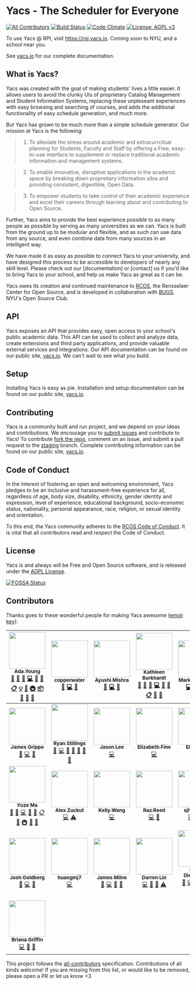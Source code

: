 # Yacs - The Scheduler for Everyone
[![All Contributors](https://img.shields.io/badge/all_contributors-29-orange.svg?style=flat-square)](#contributors)
[![Build Status](https://img.shields.io/travis/YACS-RCOS/yacs/master.svg)](https://travis-ci.org/YACS-RCOS/yacs)
[![Code Climate](https://img.shields.io/codeclimate/github/YACS-RCOS/yacs.svg)](https://codeclimate.com/github/YACS-RCOS/yacs)
[![License: AGPL v3](https://img.shields.io/badge/License-AGPL%20v3-blue.svg)](https://www.gnu.org/licenses/agpl-3.0)

To use Yacs @ RPI, visit https://rpi.yacs.io. Coming soon to NYU, and a school near you.

See [yacs.io](https://yacs.io) for our complete documentation.

## What is Yacs?

Yacs was created with the goal of making students' lives a little easier.
It allows users to avoid the clunky UIs of proprietary Catalog Management and Student Information Systems, replacing these unpleseant experiences with easy browsing and searching of courses, and adds the additional functionality of easy schedule generation, and much more.

But Yacs has grown to be much more than a simple schedule generator.
Our mission at Yacs is the following:

> 1. To alleviate the stress around academic and extracurrciluar planning for Students, Faculty and Staff by offering a Free, easy-to-use interface to supplement or replace traditional academic information and management systems.

> 2. To enable innovative, disruptive applications in the academic space by breaking down propreitary information silos and providing consistent, digestible, Open Data.

> 3. To empower students to take control of their academic experience and excel their careers through learning about and contributing to Open Source.

Further, Yacs aims to provide the best experience possible to as many people as possible by serving as many universities as we can.
Yacs is built from the ground up to be modular and flexible, and as such can use data from any source, and even combine data from many sources in an intelligent way.

We have made it as easy as possible to connect Yacs to your university, and have designed this process to be accessible to developers of nearly any skill level.
Please check out our [documentation] or [contact] us if you'd like to bring Yacs to your school, and help us make Yacs as great as it can be.

Yacs owes its creation and continued maintenance to [RCOS](https://rcos.io), the Rensselaer Center for Open Source, and is developed in collaboration with [BUGS](https://bugs-nyu.github.io/), NYU's Open Source Club.

## API

Yacs exposes an API that provides easy, open access to your school's public academic data.
This API can be used to collect and analyze data, create extensions and third party applications, and provide valuable external services and integrations.
Our API documentation can be found on our public site, [yacs.io](https://yacs.io/#/api_doc).
We can't wait to see what you build.

## Setup

Installing Yacs is easy as pie.
Installation and setup documentation can be found on our public site, [yacs.io](https://yacs.io/#/contributors/setup_guide).

## Contributing

Yacs is a community built and run project, and we depend on your ideas and contributions.
We encourage you to [submit issues](https://github.com/YACS-RCOS/yacs/issues/new) and contribute to Yacs!
To contribute [fork the repo](https://github.com/YACS-RCOS/yacs/fork), comment on an issue, and submit a pull request to the [staging](https://github.com/YACS-RCOS/yacs/tree/staging) branch.
Complete contributing information can be found on our public site, [yacs.io](https://yacs.io/#/contributors/getting_started).

## Code of Conduct

In the interest of fostering an open and welcoming environment, Yacs pledges to be an inclusive and harassment-free experience for  all, regardless of age, body size, disability, ethnicity, gender identity and expression, level of experience, educational background, socio-economic status, nationality, personal appearance, race, religion, or sexual identity and orientation.

To this end, the Yacs community adheres to the [RCOS Code of Conduct](CODE_OF_CONDUCT.md).
It is vital that all contributors read and respect the Code of Conduct.

## License

Yacs is and always will be Free and Open Source software, and is released under the [AGPL License](LICENSE.md).

[![FOSSA Status](https://app.fossa.io/api/projects/git%2Bgithub.com%2FYACS-RCOS%2Fyacs.svg?type=large)](https://app.fossa.io/projects/git%2Bgithub.com%2FYACS-RCOS%2Fyacs?ref=badge_large)

## Contributors

Thanks goes to these wonderful people for making Yacs awesome ([emoji key](https://github.com/kentcdodds/all-contributors#emoji-key)):

<!-- ALL-CONTRIBUTORS-LIST:START - Do not remove or modify this section -->
<!-- prettier-ignore -->
| [<img src="https://avatars1.githubusercontent.com/u/787225?v=4" width="100px;"/><br /><sub><b>Ada Young</b></sub>](https://github.com/Bad-Science)<br />[💬](#question-Bad-Science "Answering Questions") [📝](#blog-Bad-Science "Blogposts") [🐛](https://github.com/yacs-rcos/yacs/issues?q=author%3ABad-Science "Bug reports") [💻](https://github.com/yacs-rcos/yacs/commits?author=Bad-Science "Code") [🎨](#design-Bad-Science "Design") [📖](https://github.com/yacs-rcos/yacs/commits?author=Bad-Science "Documentation") [📋](#eventOrganizing-Bad-Science "Event Organizing") [💡](#example-Bad-Science "Examples") [🤔](#ideas-Bad-Science "Ideas, Planning, & Feedback") [🚇](#infra-Bad-Science "Infrastructure (Hosting, Build-Tools, etc)") [📦](#platform-Bad-Science "Packaging/porting to new platform") [👀](#review-Bad-Science "Reviewed Pull Requests") [📢](#talk-Bad-Science "Talks") [🔧](#tool-Bad-Science "Tools") | [<img src="https://avatars3.githubusercontent.com/u/8742183?v=4" width="100px;"/><br /><sub><b>copperwater</b></sub>](https://github.com/copperwater)<br />[📝](#blog-copperwater "Blogposts") [💻](https://github.com/yacs-rcos/yacs/commits?author=copperwater "Code") [🎨](#design-copperwater "Design") | [<img src="https://avatars3.githubusercontent.com/u/12902777?v=4" width="100px;"/><br /><sub><b>Ayushi Mishra</b></sub>](https://github.com/YushYush)<br />[📝](#blog-YushYush "Blogposts") [💻](https://github.com/yacs-rcos/yacs/commits?author=YushYush "Code") [🎨](#design-YushYush "Design") | [<img src="https://avatars1.githubusercontent.com/u/11298269?v=4" width="100px;"/><br /><sub><b>Kathleen Burkhardt</b></sub>](http://kburk.me)<br />[💬](#question-kburk1997 "Answering Questions") [📝](#blog-kburk1997 "Blogposts") [🐛](https://github.com/yacs-rcos/yacs/issues?q=author%3Akburk1997 "Bug reports") [💻](https://github.com/yacs-rcos/yacs/commits?author=kburk1997 "Code") [🎨](#design-kburk1997 "Design") [📖](https://github.com/yacs-rcos/yacs/commits?author=kburk1997 "Documentation") [📋](#eventOrganizing-kburk1997 "Event Organizing") [👀](#review-kburk1997 "Reviewed Pull Requests") [📢](#talk-kburk1997 "Talks") | [<img src="https://avatars1.githubusercontent.com/u/6090509?v=4" width="100px;"/><br /><sub><b>Mark Robinson</b></sub>](https://robinm8.github.io)<br />[💻](https://github.com/yacs-rcos/yacs/commits?author=robinm8 "Code") [🚇](#infra-robinm8 "Infrastructure (Hosting, Build-Tools, etc)") [📦](#platform-robinm8 "Packaging/porting to new platform") | [<img src="https://avatars3.githubusercontent.com/u/5081926?v=4" width="100px;"/><br /><sub><b>HaoxinLuo</b></sub>](https://github.com/HaoxinLuo)<br />[💻](https://github.com/yacs-rcos/yacs/commits?author=HaoxinLuo "Code") [🔧](#tool-HaoxinLuo "Tools") | [<img src="https://avatars1.githubusercontent.com/u/808569?v=4" width="100px;"/><br /><sub><b>Arijit Deb</b></sub>](https://github.com/digitalninja)<br />[💻](https://github.com/yacs-rcos/yacs/commits?author=digitalninja "Code") [🚇](#infra-digitalninja "Infrastructure (Hosting, Build-Tools, etc)") |
| :---: | :---: | :---: | :---: | :---: | :---: | :---: |
| [<img src="https://avatars0.githubusercontent.com/u/10825114?v=4" width="100px;"/><br /><sub><b>James Grippo</b></sub>](https://github.com/JGrippo)<br />[📝](#blog-JGrippo "Blogposts") [💻](https://github.com/yacs-rcos/yacs/commits?author=JGrippo "Code") [🎨](#design-JGrippo "Design") | [<img src="https://avatars3.githubusercontent.com/u/1652623?v=4" width="100px;"/><br /><sub><b>Ryan Stillings</b></sub>](http://imryans.com)<br />[📝](#blog-rystills "Blogposts") [💻](https://github.com/yacs-rcos/yacs/commits?author=rystills "Code") [🎨](#design-rystills "Design") [📖](https://github.com/yacs-rcos/yacs/commits?author=rystills "Documentation") [🤔](#ideas-rystills "Ideas, Planning, & Feedback") [🔌](#plugin-rystills "Plugin/utility libraries") [📢](#talk-rystills "Talks") | [<img src="https://avatars2.githubusercontent.com/u/12802389?v=4" width="100px;"/><br /><sub><b>Jason Lee</b></sub>](https://github.com/jzblee)<br />[💻](https://github.com/yacs-rcos/yacs/commits?author=jzblee "Code") | [<img src="https://avatars2.githubusercontent.com/u/16389223?v=4" width="100px;"/><br /><sub><b>Elizabeth Fine</b></sub>](http://fine.net)<br />[💻](https://github.com/yacs-rcos/yacs/commits?author=elizabethfinedev "Code") | [<img src="https://avatars2.githubusercontent.com/u/18558130?v=4" width="100px;"/><br /><sub><b>Eli Schiff</b></sub>](https://github.com/elihschiff)<br />[💻](https://github.com/yacs-rcos/yacs/commits?author=elihschiff "Code") | [<img src="https://avatars0.githubusercontent.com/u/25712694?v=4" width="100px;"/><br /><sub><b>Shay Rosado</b></sub>](https://github.com/shaynajrosado)<br />[💻](https://github.com/yacs-rcos/yacs/commits?author=shaynajrosado "Code") | [<img src="https://avatars3.githubusercontent.com/u/35609442?v=4" width="100px;"/><br /><sub><b>Daniel Ackermans</b></sub>](https://github.com/marchdan)<br />[📝](#blog-marchdan "Blogposts") [💻](https://github.com/yacs-rcos/yacs/commits?author=marchdan "Code") [⚠️](https://github.com/yacs-rcos/yacs/commits?author=marchdan "Tests") |
| [<img src="https://avatars2.githubusercontent.com/u/14257524?v=4" width="100px;"/><br /><sub><b>Yuze Ma</b></sub>](http://bobmayuze.github.io)<br />[💬](#question-bobmayuze "Answering Questions") [📝](#blog-bobmayuze "Blogposts") [💻](https://github.com/yacs-rcos/yacs/commits?author=bobmayuze "Code") [🎨](#design-bobmayuze "Design") [📖](https://github.com/yacs-rcos/yacs/commits?author=bobmayuze "Documentation") [📋](#eventOrganizing-bobmayuze "Event Organizing") [🤔](#ideas-bobmayuze "Ideas, Planning, & Feedback") [🚇](#infra-bobmayuze "Infrastructure (Hosting, Build-Tools, etc)") [📢](#talk-bobmayuze "Talks") [🔧](#tool-bobmayuze "Tools") | [<img src="https://avatars0.githubusercontent.com/u/12867620?v=4" width="100px;"/><br /><sub><b>Alex Zuckut</b></sub>](https://github.com/a-zuckut)<br />[💻](https://github.com/yacs-rcos/yacs/commits?author=a-zuckut "Code") [⚠️](https://github.com/yacs-rcos/yacs/commits?author=a-zuckut "Tests") | [<img src="https://avatars2.githubusercontent.com/u/35742213?v=4" width="100px;"/><br /><sub><b>Kelly Wang</b></sub>](https://github.com/wzq97)<br />[💻](https://github.com/yacs-rcos/yacs/commits?author=wzq97 "Code") | [<img src="https://avatars1.githubusercontent.com/u/11808897?v=4" width="100px;"/><br /><sub><b>Raz Reed</b></sub>](https://github.com/razerater)<br />[💻](https://github.com/yacs-rcos/yacs/commits?author=razerater "Code") [🤔](#ideas-razerater "Ideas, Planning, & Feedback") | [<img src="https://avatars1.githubusercontent.com/u/29558846?v=4" width="100px;"/><br /><sub><b>sjhuang26</b></sub>](https://github.com/sjhuang26)<br />[💻](https://github.com/yacs-rcos/yacs/commits?author=sjhuang26 "Code") [🎨](#design-sjhuang26 "Design") [🤔](#ideas-sjhuang26 "Ideas, Planning, & Feedback") | [<img src="https://avatars2.githubusercontent.com/u/16526801?v=4" width="100px;"/><br /><sub><b>Haochang Caspar Qian</b></sub>](https://github.com/fakedestinyck)<br />[💻](https://github.com/yacs-rcos/yacs/commits?author=fakedestinyck "Code") [🎨](#design-fakedestinyck "Design") [📖](https://github.com/yacs-rcos/yacs/commits?author=fakedestinyck "Documentation") | [<img src="https://avatars2.githubusercontent.com/u/28873135?v=4" width="100px;"/><br /><sub><b>Perri Adams</b></sub>](https://github.com/perribus)<br />[📝](#blog-perribus "Blogposts") [💻](https://github.com/yacs-rcos/yacs/commits?author=perribus "Code") [🎨](#design-perribus "Design") [🤔](#ideas-perribus "Ideas, Planning, & Feedback") |
| [<img src="https://avatars1.githubusercontent.com/u/3335181?v=4" width="100px;"/><br /><sub><b>Josh Goldberg</b></sub>](http://www.joshuakgoldberg.com)<br />[🐛](https://github.com/yacs-rcos/yacs/issues?q=author%3AJoshuaKGoldberg "Bug reports") [💻](https://github.com/yacs-rcos/yacs/commits?author=JoshuaKGoldberg "Code") [🤔](#ideas-JoshuaKGoldberg "Ideas, Planning, & Feedback") | [<img src="https://avatars1.githubusercontent.com/u/28960588?v=4" width="100px;"/><br /><sub><b>huangmj7</b></sub>](https://github.com/huangmj7)<br />[💻](https://github.com/yacs-rcos/yacs/commits?author=huangmj7 "Code") | [<img src="https://avatars3.githubusercontent.com/u/22731609?v=4" width="100px;"/><br /><sub><b>James Milne</b></sub>](https://github.com/milnej)<br />[📝](#blog-milnej "Blogposts") [💻](https://github.com/yacs-rcos/yacs/commits?author=milnej "Code") [🎨](#design-milnej "Design") [🤔](#ideas-milnej "Ideas, Planning, & Feedback") | [<img src="https://avatars3.githubusercontent.com/u/3653692?v=4" width="100px;"/><br /><sub><b>Darren Lin</b></sub>](https://github.com/darrendlin)<br />[💻](https://github.com/yacs-rcos/yacs/commits?author=darrendlin "Code") [🎨](#design-darrendlin "Design") [🤔](#ideas-darrendlin "Ideas, Planning, & Feedback") [⚠️](https://github.com/yacs-rcos/yacs/commits?author=darrendlin "Tests") | [<img src="https://avatars2.githubusercontent.com/u/16531429?v=4" width="100px;"/><br /><sub><b>Bryan Dieudonne</b></sub>](https://www.linkedin.com/in/bryandieu/)<br />[📝](#blog-bdieu178 "Blogposts") [💻](https://github.com/yacs-rcos/yacs/commits?author=bdieu178 "Code") [🎨](#design-bdieu178 "Design") [💵](#financial-bdieu178 "Financial") [🤔](#ideas-bdieu178 "Ideas, Planning, & Feedback") [🚇](#infra-bdieu178 "Infrastructure (Hosting, Build-Tools, etc)") [🔧](#tool-bdieu178 "Tools") | [<img src="https://avatars3.githubusercontent.com/u/3584830?s=460&v=4" width="100px;"/><br /><sub><b>Albert Liu</b></sub>](https://github.com/a1liu)<br />[📖](https://github.com/yacs-rcos/yacs/commits?author=a1liu "Documentation") | [<img src="https://avatars0.githubusercontent.com/u/32805182?v=4" width="100px;"/><br /><sub><b>bradleybrecher    </b></sub>](https://github.com/bradleybrecher)<br />[📝](#blog-bradleybrecher "Blogposts") [📖](https://github.com/yacs-rcos/yacs/commits?author=bradleybrecher "Documentation") [📋](#eventOrganizing-bradleybrecher "Event Organizing") [🤔](#ideas-bradleybrecher "Ideas, Planning, & Feedback") |
| [<img src="https://avatars2.githubusercontent.com/u/35976740?v=4" width="100px;"/><br /><sub><b>Briana Griffin</b></sub>](https://github.com/esoterum)<br />[💻](https://github.com/yacs-rcos/yacs/commits?author=esoterum "Code") [🎨](#design-esoterum "Design") [🤔](#ideas-esoterum "Ideas, Planning, & Feedback") |
<!-- ALL-CONTRIBUTORS-LIST:END -->

This project follows the [all-contributors](https://github.com/kentcdodds/all-contributors) specification.
Contributions of all kinds welcome! If you are missing from this list, or would like to be removed, please open a PR or let us know <3
